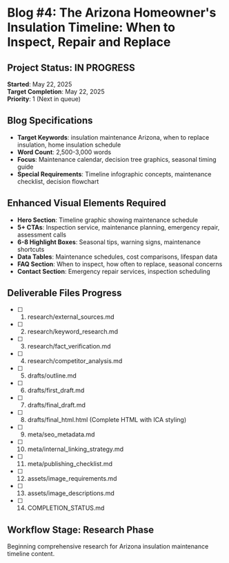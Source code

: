 # Blog #4: The Arizona Homeowner's Insulation Timeline: When to Inspect, Repair and Replace

## Project Status: IN PROGRESS
**Started**: May 22, 2025  
**Target Completion**: May 22, 2025  
**Priority**: 1 (Next in queue)

## Blog Specifications
- **Target Keywords**: insulation maintenance Arizona, when to replace insulation, home insulation schedule
- **Word Count**: 2,500-3,000 words
- **Focus**: Maintenance calendar, decision tree graphics, seasonal timing guide
- **Special Requirements**: Timeline infographic concepts, maintenance checklist, decision flowchart

## Enhanced Visual Elements Required
- **Hero Section**: Timeline graphic showing maintenance schedule
- **5+ CTAs**: Inspection service, maintenance planning, emergency repair, assessment calls
- **6-8 Highlight Boxes**: Seasonal tips, warning signs, maintenance shortcuts
- **Data Tables**: Maintenance schedules, cost comparisons, lifespan data
- **FAQ Section**: When to inspect, how often to replace, seasonal concerns
- **Contact Section**: Emergency repair services, inspection scheduling

## Deliverable Files Progress
- [ ] 1. research/external_sources.md
- [ ] 2. research/keyword_research.md  
- [ ] 3. research/fact_verification.md
- [ ] 4. research/competitor_analysis.md
- [ ] 5. drafts/outline.md
- [ ] 6. drafts/first_draft.md
- [ ] 7. drafts/final_draft.md
- [ ] 8. drafts/final_html.html (Complete HTML with ICA styling)
- [ ] 9. meta/seo_metadata.md
- [ ] 10. meta/internal_linking_strategy.md
- [ ] 11. meta/publishing_checklist.md
- [ ] 12. assets/image_requirements.md
- [ ] 13. assets/image_descriptions.md
- [ ] 14. COMPLETION_STATUS.md

## Workflow Stage: Research Phase
Beginning comprehensive research for Arizona insulation maintenance timeline content.
